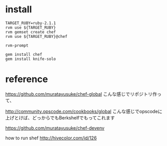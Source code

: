# install

    TARGET_RUBY=ruby-2.1.1
    rvm use ${TARGET_RUBY}
    rvm gemset create chef
    rvm use ${TARGET_RUBY}@chef

    rvm-prompt

    gem install chef
    gem install knife-solo



# reference

https://github.com/muratayusuke/chef-global
こんな感じでリポジトリ作って、

http://community.opscode.com/cookbooks/global
こんな感じでopscodeに上げとけば、どっからでもBerkshelfでもってこれます

https://github.com/muratayusuke/chef-devenv

how to run shef
http://hivecolor.com/id/126
